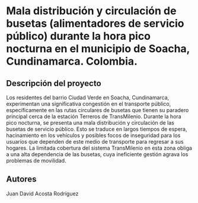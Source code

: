 # Mala distribución y circulación de busetas (alimentadores de servicio público) durante la hora pico nocturna en el municipio de Soacha, Cundinamarca. Colombia.

## Descripción del proyecto

Los residentes del barrio Ciudad Verde en Soacha, Cundinamarca, experimentan una significativa congestión en el transporte público, específicamente en las rutas circulares de busetas que tienen su paradero principal cerca de la estación Terreros de TransMilenio. Durante la hora pico nocturna, se presenta una mala distribución y circulación de las busetas de servicio público. Esto se traduce en largos tiempos de espera, hacinamiento en los vehículos y posibles focos de inseguridad para los usuarios que dependen de este medio de transporte para regresar a sus hogares. La limitada cobertura del sistema TransMilenio en esta zona obliga a una alta dependencia de las busetas, cuya ineficiente gestión agrava los problemas de movilidad.

## Autores
Juan David Acosta Rodríguez
